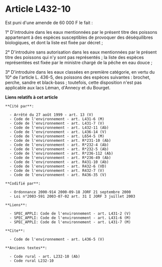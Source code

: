 # Article L432-10

Est puni d'une amende de 60 000 F le fait :

1° D'introduire dans les eaux mentionnées par le présent titre des poissons appartenant à des espèces susceptibles de
provoquer des déséquilibres biologiques, et dont la liste est fixée par décret ;

2° D'introduire sans autorisation dans les eaux mentionnées par le présent titre des poissons qui n'y sont pas représentés ;
la liste des espèces représentées est fixée par le ministre chargé de la pêche en eau douce ;

3° D'introduire dans les eaux classées en première catégorie, en vertu du 10° de l'article L. 436-5, des poissons des espèces
suivantes : brochet, perche, sandre et black-bass ; toutefois, cette disposition n'est pas applicable aux lacs Léman,
d'Annecy et du Bourget.

**Liens relatifs à cet article**

	**Cité par**:

	  - Arrêté du 27 août 1999 - art. 13 (V)
	  - Code de l'environnement - art. L431-6 (M)
	  - Code de l'environnement - art. L431-7 (V)
	  - Code de l'environnement - art. L432-11 (Ab)
	  - Code de l'environnement - art. L436-14 (V)
	  - Code de l'environnement - art. L654-5 (M)
	  - Code de l'environnement - art. R*231-10 (Ab)
	  - Code de l'environnement - art. R*232-4 (Ab)
	  - Code de l'environnement - art. R*232-5 (Ab)
	  - Code de l'environnement - art. R*236-112 (Ab)
	  - Code de l'environnement - art. R*236-49 (Ab)
	  - Code de l'environnement - art. R431-10 (Ab)
	  - Code de l'environnement - art. R432-6 (VD)
	  - Code de l'environnement - art. R432-7 (V)
	  - Code de l'environnement - art. R436-35 (V)

	**Codifié par**:

	  - Ordonnance 2000-914 2000-09-18 JORF 21 septembre 2000
	  - Loi n°2003-591 2003-07-02 art. 31 I JORF 3 juillet 2003

	**Liens**:

	  - SPEC_APPLI: Code de l'environnement - art. L431-2 (V)
	  - SPEC_APPLI: Code de l'environnement - art. L431-6 (M)
	  - SPEC_APPLI: Code de l'environnement - art. L431-7 (M)

	**Cite**:

	  - Code de l'environnement - art. L436-5 (V)

	**Anciens textes**:

	  - Code rural - art. L232-10 (Ab)
	  - Code rural L232-10
